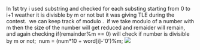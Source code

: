 In 1st try i used substring and checked for each substing starting from 0 to i+1 weather it is divisble by m or not but it was giving TLE during the contest.
​
we can keep track of modulo .
​
if we take modulo of a number with m then the size of the number will get reduced and remaider will remain,
and again checking if(remainder%m == 0) will check if number is divisible by m or not;
​
num = (num*10 + word[i]-'0')%m;
![](https://assets.leetcode.com/users/images/2242522c-680f-43a3-a506-e42b766ada53_1677384485.4976823.jpeg)